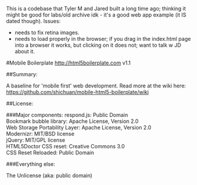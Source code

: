This is a codebase that Tyler M and Jared built a long time ago; thinking it might be good for labs/old archive idk - it's a good web app example (it IS dated though). 
Issues: 
* needs to fix retina images.
* needs to load properly in the browser; if you drag in the index.html page into a browser it works, but clicking on it does not; want to talk w JD about it.

#Mobile Boilerplate http://html5boilerplate.com
v1.1

##Summary:

A baseline for 'mobile first' web development. Read more at the wiki here: https://github.com/shichuan/mobile-html5-boilerplate/wiki

##License:

###Major components:
respond.js: Public Domain<br />
Bookmark bubble library: Apache License, Version 2.0<br />
Web Storage Portability Layer: Apache License, Version 2.0<br />
Modernizr: MIT/BSD license<br />
jQuery: MIT/GPL license<br />
HTML5Doctor CSS reset: Creative Commons 3.0 <br />
CSS Reset Reloaded: Public Domain 

###Everything else:

The Unlicense (aka: public domain)
